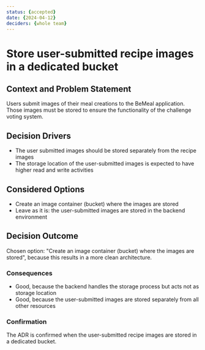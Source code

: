 ```yaml
---
status: {accepted}
date: {2024-04-12}
deciders: {whole team}
---
```

# Store user-submitted recipe images in a dedicated bucket 

## Context and Problem Statement
Users submit images of their meal creations to the BeMeal application. Those images must be stored to ensure the functionality of the challenge voting system.

## Decision Drivers
* The user submitted images should be stored separately from the recipe images
* The storage location of the user-submitted images is expected to have higher read and write activities

## Considered Options
* Create an image container (bucket) where the images are stored
* Leave as it is: the user-submitted images are stored in the backend environment

## Decision Outcome
Chosen option: "Create an image container (bucket) where the images are stored", because
this results in a more clean architecture. 

### Consequences
* Good, because the backend handles the storage process but acts not as storage location
* Good, because the user-submitted images are stored separately from all other resources

<!-- This is an optional element. Feel free to remove. -->
### Confirmation
The ADR is confirmed when the user-submitted recipe images are stored in a dedicated bucket.